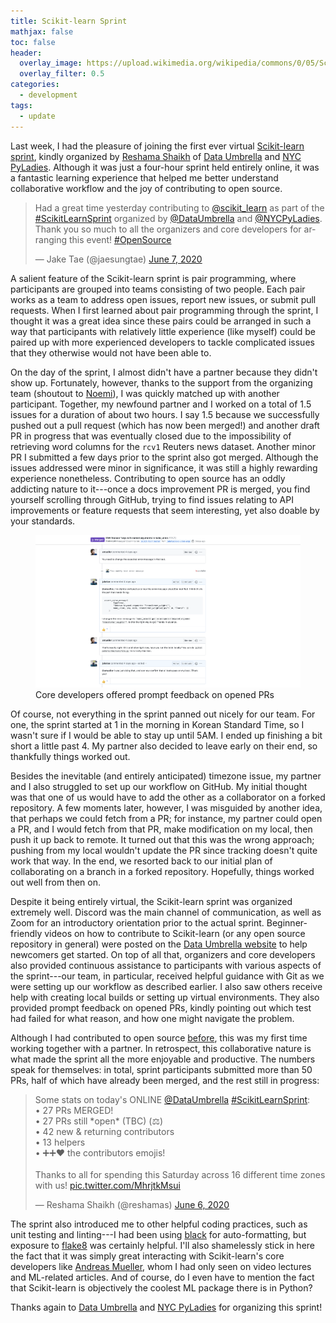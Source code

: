 ```yaml
---
title: Scikit-learn Sprint
mathjax: false
toc: false
header:
  overlay_image: https://upload.wikimedia.org/wikipedia/commons/0/05/Scikit_learn_logo_small.svg
  overlay_filter: 0.5
categories:
  - development
tags:
  - update
---
```


Last week, I had the pleasure of joining the first ever virtual [Scikit-learn sprint](https://sites.google.com/view/nyc-2020-scikit-sprint/home), kindly organized by [Reshama Shaikh](https://twitter.com/reshamas) of [Data Umbrella](https://www.dataumbrella.org) and [NYC PyLadies](https://nyc.pyladies.com). Although it was just a four-hour sprint held entirely online, it was a fantastic learning experience that helped me better understand collaborative workflow and the joy of contributing to open source. 

<blockquote class="twitter-tweet"><p lang="en" dir="ltr">Had a great time yesterday contributing to <a href="https://twitter.com/scikit_learn?ref_src=twsrc%5Etfw">@scikit_learn</a> as part of the <a href="https://twitter.com/hashtag/ScikitLearnSprint?src=hash&amp;ref_src=twsrc%5Etfw">#ScikitLearnSprint</a> organized by <a href="https://twitter.com/DataUmbrella?ref_src=twsrc%5Etfw">@DataUmbrella</a> and <a href="https://twitter.com/NYCPyLadies?ref_src=twsrc%5Etfw">@NYCPyLadies</a>. Thank you so much to all the organizers and core developers for arranging this event! <a href="https://twitter.com/hashtag/OpenSource?src=hash&amp;ref_src=twsrc%5Etfw">#OpenSource</a></p>&mdash; Jake Tae (@jaesungtae) <a href="https://twitter.com/jaesungtae/status/1269565558472667136?ref_src=twsrc%5Etfw">June 7, 2020</a></blockquote> <script async src="https://platform.twitter.com/widgets.js" charset="utf-8"></script>

A salient feature of the Scikit-learn sprint is pair programming, where participants are grouped into teams consisting of two people. Each pair works as a team to address open issues, report new issues, or submit pull requests. When I first learned about pair programming through the sprint, I thought it was a great idea since these pairs could be arranged in such a way that participants with relatively little experience (like myself) could be paired up with more experienced developers to tackle complicated issues that they otherwise would not have been able to.

On the day of the sprint, I almost didn't have a partner because they didn't show up. Fortunately, however, thanks to the support from the organizing team (shoutout to [Noemi](http://www.noemiderzsy.com)), I was quickly matched up with another participant. Together, my newfound partner and I worked on a total of 1.5 issues for a duration of about two hours. I say 1.5 because we successfully pushed out a pull request (which has now been merged!) and another draft PR in progress that was eventually closed due to the impossibility of retrieving word columns for the `rcv1` Reuters news dataset. Another minor PR I submitted a few days prior to the sprint also got merged. Although the issues addressed were minor in significance, it was still a highly rewarding experience nonetheless. Contributing to open source has an oddly addicting nature to it---once a docs improvement PR is merged, you find yourself scrolling through GitHub, trying to find issues relating to API improvements or feature requests that seem interesting, yet also doable by your standards.

<figure>
    <img src="/assets/images/2020-06-09-sklearn-sprint_files/github.png">
    <figcaption>Core developers offered prompt feedback on opened PRs</figcaption>
</figure>

Of course, not everything in the sprint panned out nicely for our team. For one, the sprint started at 1 in the morning in Korean Standard Time, so I wasn't sure if I would be able to stay up until 5AM. I ended up finishing a bit short a little past 4. My partner also decided to leave early on their end, so thankfully things worked out. 

Besides the inevitable (and entirely anticipated) timezone issue, my partner and I also struggled to set up our workflow on GitHub. My initial thought was that one of us would have to add the other as a collaborator on a forked repository. A few moments later, however, I was misguided by another idea, that perhaps we could fetch from a PR; for instance, my partner could open a PR, and I would fetch from that PR, make modification on my local, then push it up back to remote. It turned out that this was the wrong approach; pushing from my local wouldn't update the PR since tracking doesn't quite work that way. In the end, we resorted back to our initial plan of collaborating on a branch in a forked repository. Hopefully, things worked out well from then on.

Despite it being entirely virtual, the Scikit-learn sprint was organized extremely well. Discord was the main channel of communication, as well as Zoom for an introductory orientation prior to the actual sprint. Beginner-friendly videos on how to contribute to Scikit-learn (or any open source repository in general) were posted on the [Data Umbrella website](https://www.dataumbrella.org/open-source/contributing-to-scikit-learn) to help newcomers get started. On top of all that, organizers and core developers also provided continuous assistance to participants with various aspects of the sprint---our team, in particular, received helpful guidance with Git as we were setting up our workflow as described earlier. I also saw others receive help with creating local builds or setting up virtual environments. They also provided prompt feedback on opened PRs, kindly pointing out which test had failed for what reason, and how one might navigate the problem.

Although I had contributed to open source [before](https://jaketae.github.io/study/development/open-source/), this was my first time working together with a partner. In retrospect, this collaborative nature is what made the sprint all the more enjoyable and productive. The numbers speak for themselves: in total, sprint participants submitted more than 50 PRs, half of which have already been merged, and the rest still in progress:

<blockquote class="twitter-tweet"><p lang="en" dir="ltr">Some stats on today&#39;s ONLINE <a href="https://twitter.com/DataUmbrella?ref_src=twsrc%5Etfw">@DataUmbrella</a> <a href="https://twitter.com/hashtag/ScikitLearnSprint?src=hash&amp;ref_src=twsrc%5Etfw">#ScikitLearnSprint</a>:<br>• 27 PRs MERGED!<br>• 27 PRs still *open* (TBC) (⚖️)<br>• 42 new &amp; returning contributors<br>• 13 helpers<br>• ➕➕❤️ the contributors emojis!<br><br>Thanks to all for spending this Saturday across 16 different time zones with us! <a href="https://t.co/MhrjtkMsui">pic.twitter.com/MhrjtkMsui</a></p>&mdash; Reshama Shaikh (@reshamas) <a href="https://twitter.com/reshamas/status/1269410508270157832?ref_src=twsrc%5Etfw">June 6, 2020</a></blockquote> <script async src="https://platform.twitter.com/widgets.js" charset="utf-8"></script>

The sprint also introduced me to other helpful coding practices, such as unit testing and linting---I had been using [black](https://black.readthedocs.io/en/stable/) for auto-formatting, but exposure to [flake8](https://flake8.pycqa.org/en/latest/) was certainly helpful. I'll also shamelessly stick in here the fact that it was simply great interacting with Scikit-learn's core developers like [Andreas Mueller](https://amueller.github.io), whom I had only seen on video lectures and ML-related articles. And of course, do I even have to mention the fact that Scikit-learn is objectively the coolest ML package there is in Python? 

Thanks again to [Data Umbrella](https://www.dataumbrella.org) and [NYC PyLadies](https://nyc.pyladies.com) for organizing this sprint!

